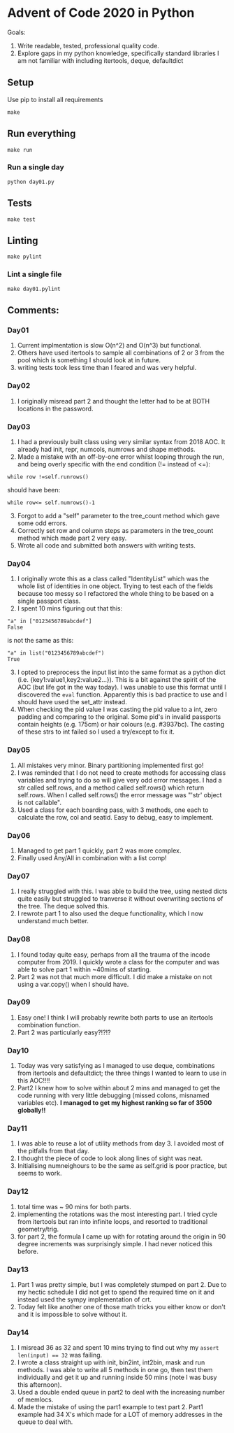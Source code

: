 # Advent of Code 2020 in Python

Goals:
1. Write readable, tested, professional quality code.
2. Explore gaps in my python knowledge, specifically standard libraries I am not familiar with including itertools, deque, defaultdict

## Setup

Use pip to install all requirements

```
make
```

## Run everything

```
make run
```

### Run a single day

```
python day01.py
```

## Tests

```
make test
```

## Linting

```
make pylint
```

### Lint a single file

```
make day01.pylint
```

## Comments:
### Day01

1. Current implmentation is slow O(n^2) and O(n^3) but functional. 
2. Others have used itertools to sample all combinations of 2 or 3 from the pool which is something I should look at in future.
3. writing tests took less time than I feared and was very helpful.

### Day02

1. I originally misread part 2 and thought the letter had to be at BOTH locations in the password.

### Day03
1. I had a previously built class using very similar syntax from 2018 AOC. It already had init, repr, numcols, numrows and shape methods.
2. Made a mistake with an off-by-one error whilst looping through the run, and being overly specific with the end condition (!= instead of <=):
```
while row !=self.runrows()
```
should have been:
```
while row<= self.numrows()-1
```
3. Forgot to add a "self" parameter to the tree_count method which gave some odd errors.
4. Correctly set row and column steps as parameters in the tree_count method which made part 2 very easy.
5. Wrote all code and submitted both answers with writing tests.


### Day04
1. I originally wrote this as a class called "IdentityList" which was the whole list of identities in one object. Trying to test each of the fields because too messy so I refactored the whole thing to be based on a single passport class.
2. I spent 10 mins figuring out that this:
```
"a" in ["0123456789abcdef"]
False
```
is not the same as this:
```
"a" in list("0123456789abcdef")
True
```
3. I opted to preprocess the input list into the same format as a python dict (i.e. {key1:value1,key2:value2...}). This is a bit against the spirit of the AOC (but life got in the way today). I was unable to use this format until I discovered the ```eval``` function. Apparently this is bad practice to use and I should have used the set_attr instead.
4. When checking the pid value I was casting the pid value to a int, zero padding and comparing to the original. Some pid's in invalid passports contain heights (e.g. 175cm) or hair colours (e.g. #3937bc). The casting of these strs to int failed so I used a try/except to fix it.

### Day05
1. All mistakes very minor. Binary partitioning implemented first go!
2. I was reminded that I do not need to create methods for accessing class variables and trying to do so will give very odd error messages. I had a str called self.rows, and a method called self.rows() which return self.rows. When I called self.rows() the error message was "'str' object is not callable".
3. Used a class for each boarding pass, with 3 methods, one each to calculate the row, col and seatid. Easy to debug, easy to implement.

### Day06
1. Managed to get part 1 quickly, part 2 was more complex.
2. Finally used Any/All in combination with a list comp!

### Day07
1. I really struggled with this. I was able to build the tree, using nested dicts quite easily but struggled to tranverse it without overwriting sections of the tree. The deque solved this.
2. I rewrote part 1 to also used the deque functionality, which I now understand much better.

### Day08
1. I found today quite easy, perhaps from all the trauma of the incode computer from 2019. I quickly wrote a class for the computer and was able to solve part 1 within ~40mins of starting.
2. Part 2 was not that much more difficult. I did make a mistake on not using a var.copy() when I should have.

### Day09
1. Easy one! I think I will probably rewrite both parts to use an itertools combination function.
2. Part 2 was particularly easy?!?!?

### Day10
1. Today was very satisfying as I managed to use deque, combinations from itertools and defaultdict; the three things I wanted to learn to use in this AOC!!!!
2. Part2 I knew how to solve within about 2 mins and managed to get the code running with very little debugging (missed colons, misnamed variables etc). __I managed to get my highest ranking so far of 3500 globally!!__

### Day11
1. I was able to reuse a lot of utility methods from day 3. I avoided most of the pitfalls from that day.
2. I thought the piece of code to look along lines of sight was neat.
3. Initialising numneighours to be the same as self.grid is poor practice, but seems to work.

### Day12
1. total time was ~ 90 mins for both parts. 
2. implementing the rotations was the most interesting part. I tried cycle from itertools but ran into infinite loops, and resorted to traditional geometry/trig.
3. for part 2, the formula I came up with for rotating around the origin in 90 degree increments was surprisingly simple. I had never noticed this before.

### Day13
1. Part 1 was pretty simple, but I was completely stumped on part 2. Due to my hectic schedule I did not get to spend the required time on it and instead used the sympy implementation of crt.
2. Today felt like another one of those math tricks you either know or don't and it is impossible to solve without it.

### Day14
1. I misread 36 as 32 and spent 10 mins trying to find out why my ```assert len(input) == 32``` was failing.
2. I wrote a class straight up with init, bin2int, int2bin, mask and run methods.  I was able to write all 5 methods in one go, then test them individually and get it up and running inside 50 mins (note I was busy this afternoon).
3. Used a double ended queue in part2 to deal with the increasing number of memlocs.
4. Made the mistake of using the part1 example to test part 2. Part1 example had 34 X's which made for a LOT of memory addresses in the queue to deal with.
